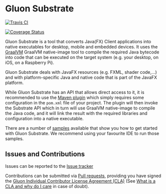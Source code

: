 # Gluon Substrate

[![Travis CI](https://travis-ci.com/gluonhq/substrate.svg?branch=master)](https://travis-ci.com/gluonhq/substrate)

[![Coverage Status](https://coveralls.io/repos/github/gluonhq/substrate/badge.svg?branch=master)](https://coveralls.io/github/gluonhq/substrate?branch=master)

Gluon Substrate is a tool that converts Java(FX) Client applications into
native executables for desktop, mobile and embedded devices.
It uses the [GraalVM](https://www.graalvm.org/) GraalVM native-image tool to
compile the required Java bytecode into code that can be executed on the
target system (e.g. your desktop, on iOS, on a Raspberry Pi).

Gluon Substrate deals with JavaFX resources (e.g. FXML, shader code,...)
and with platform-specific Java and native code that is part of the
JavaFX platform. 

While Gluon Substrate has an API that allows direct access to it, it
is recommended to use the [Maven plugin](https://github.com/gluonhq/client-maven-plugin.git) which simply requires some configuration in the `pom.xml`
file of your project. The plugin will then invoke the Substrate API 
which in turn will use GraalVM native-image to compile the Java code,
and it will link the result with the required libraries and configuration
into a native executable.

There are a number of [samples](https://github.com/gluonhq/client-samples)
available that show you how to get started
with Gluon Substrate. We recommend using your favourite IDE to run those
samples.

## Issues and Contributions ##

 Issues can be reported to the [Issue tracker](https://github.com/gluonhq/substrate/issues)

 Contributions can be submitted via [Pull requests](https://github.com/gluonhq/substrate/pulls), 
 providing you have signed the [Gluon Individual Contributor License Agreement (CLA)](https://docs.google.com/forms/d/16aoFTmzs8lZTfiyrEm8YgMqMYaGQl0J8wA0VJE2LCCY) 
 (See [What is a CLA and why do I care](https://www.clahub.com/pages/why_cla) in case of doubt).
